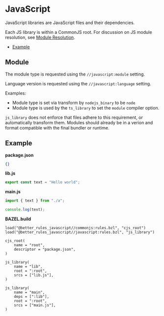 # JavaScript

JavaScript libraries are JavaScript files and their dependencies.

Each JS library is within a CommonJS root. For discussion on JS module
resolution, see [Module Resolution](module.md).

<!-- START doctoc generated TOC please keep comment here to allow auto update -->
<!-- DON'T EDIT THIS SECTION, INSTEAD RE-RUN doctoc TO UPDATE -->

- [Example](#example)

<!-- END doctoc generated TOC please keep comment here to allow auto update -->

## Module

The module type is requested using the `//javascript:module` setting.

Language version is requested using the `//javascript:language` setting.

Examples:

- Module type is set via transform by `nodejs_binary` to be `node`
- Module type is used by the `ts_library` to set the `module` compiler option.

`js_library` does not enforce that files adhere to this requirement, or
automatically transform them. Modules should already be in a verion and format
compatible with the final bundler or runtime.

## Example

**package.json**

```json
{}
```

**lib.js**

```js
export const text = "Hello world";
```

**main.js**

```js
import { text } from "./a";

console.log(text);
```

**BAZEL.build**

```bzl
load("@better_rules_javascript//commonjs:rules.bzl", "cjs_root")
load("@better_rules_javascript//javascript:rules.bzl", "js_library")

cjs_root(
    name = "root",
    descriptor = "package.json",
)

js_library(
    name = "lib",
    root = ":root",
    srcs = ["lib.js"],
)

js_library(
    name = "main",
    deps = [":lib"],
    root = ":root",
    srcs = ["main.js"],
)
```
